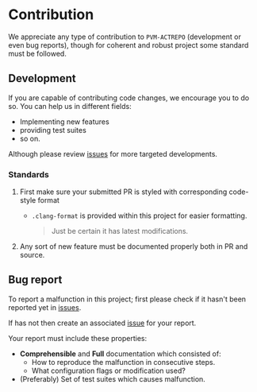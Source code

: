 # Contribution

We appreciate any type of contribution to `PVM-ACTREPO` (development or even bug reports), though for coherent and robust project some standard must be followed.

## Development

If you are capable of contributing code changes, we encourage you to do so. You can help us in different fields:

- Implementing new features
- providing test suites
- so on.

Although please review [issues](https://github.com/CloudAvid/pvm-actrepo/issues) for more targeted developments.

### Standards

1. First make sure your submitted PR is styled with corresponding code-style format
    - `.clang-format` is provided within this project for easier formatting.
        > Just be certain it has latest modifications.

2. Any sort of new feature must be documented properly both in PR and source.

## Bug report

To report a malfunction in this project; first please check if it hasn't been reported yet in [issues](https://github.com/CloudAvid/pvm-actrepo/issues).

If has not then create an associated [issue](https://github.com/CloudAvid/pvm-actrepo/issues) for your report.

Your report must include these properties:

- **Comprehensible** and **Full** documentation which consisted of:
  - How to reproduce the malfunction in consecutive steps.
  - What configuration flags or modification used?
- (Preferably) Set of test suites which causes malfunction.
